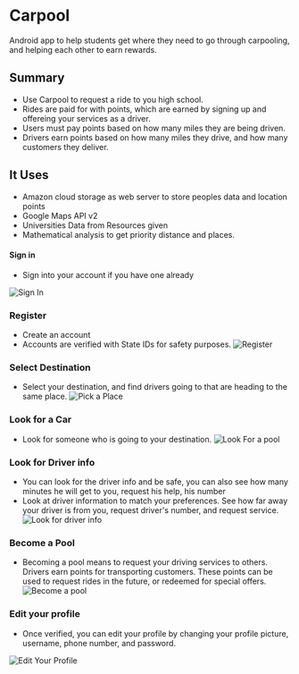 # Carpool
Android app to help students get where they need to go through carpooling, and helping each other to earn rewards.

## Summary
* Use Carpool to request a ride to you high school.
* Rides are paid for with points, which are earned by signing up and offereing your services as a driver.
* Users must pay points based on how many miles they are being driven.
* Drivers earn points based on how many miles they drive, and how many customers they deliver.


## It Uses
* Amazon cloud storage as web server to store peoples data and location points
* Google Maps API v2
* Universities Data from Resources given
* Mathematical analysis to get priority distance and places.

#### Sign in
* Sign into your account if you have one already

![Sign In](img/img1.png)

### Register
* Create an account
* Accounts are verified with State IDs for safety purposes.
![Register](img/img2.png)

### Select Destination 
* Select your destination, and find drivers going to that are heading to the same place.
![Pick a Place](img/img7.png)

### Look for a Car
* Look for someone who is going to your destination.
![Look For a pool](img/img3.png)

### Look for Driver info
* You can look for the driver info and be safe, you can also see how many minutes he will get to you, request his help, his number
* Look at driver information to match your preferences. See how far away your driver is from you, request driver's number, and request service.
![Look for driver info](img/img4.png)

### Become a Pool
* Becoming a pool means to request your driving services to others. Drivers earn points for transporting customers. These points can be used to request rides in the future, or redeemed for special offers.
![Become a pool](img/img5.png)

### Edit your profile
* Once verified, you can edit your profile by changing your profile picture, username, phone number, and password.

![Edit Your Profile](img/img6.png)


